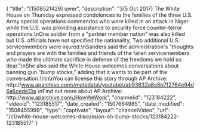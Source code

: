 {
    "title": "[1508521429] qwer",
    "description": "3(5 Oct 2017) The White House on Thursday expressed condolences to the families of the three U.S. Army special operations commandos who were killed in an attack in Niger while the U.S. was providing assistance to security force counter-terror operations.\nOne soldier from a \"partner member nation\" was also killed but U.S. officials have not specified the nationality, Two additional U.S. servicemembers were injured.\nSanders said the administration's \"thoughts and prayers are with the families and friends of the fallen servicemembers who made the ultimate sacrifice in defense of the freedoms we hold so dear.\"\nShe also said the White House welcomes conversations about banning gun \"bump stocks,\" adding that it wants to be part of the conversation.\n\n\nYou can license this story through AP Archive: http:\/\/www.aparchive.com\/metadata\/youtube\/ab93632a8e8b7f2764e94d6a6cede13a \nFind out more about AP Archive: http:\/\/www.aparchive.com\/HowWeWork",
    "channelid": "123184222",
    "videoid": "123185517",
    "date_created": "1507664985",
    "date_modified": "1508455999",
    "type": "captivate",
    "layout": "channelVideo",
    "url": "\/c1\/white-house-welcomes-discussion-on-bump-stocks\/123184222-123185517"
}